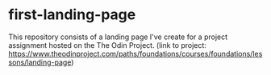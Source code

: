 # first-landing-page
This repository consists of a landing page I've create for a project assignment hosted on the The Odin Project. (link to project: https://www.theodinproject.com/paths/foundations/courses/foundations/lessons/landing-page)